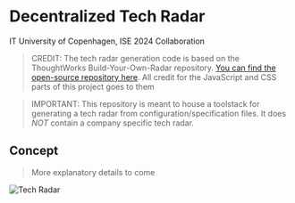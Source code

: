 # Decentralized Tech Radar

IT University of Copenhagen, ISE 2024 Collaboration

> CREDIT: The tech radar generation code is based on the ThoughtWorks Build-Your-Own-Radar repository. [You can find the open-source repository here](https://github.com/thoughtworks/build-your-own-radar?tab=AGPL-3.0-1-ov-file#readme). All credit for the JavaScript and CSS parts of this project goes to them

> IMPORTANT: This repository is meant to house a toolstack for generating a tech radar from configuration/specification files. It does _NOT_ contain a company specific tech radar.

## Concept

> More explanatory details to come

![Tech Radar](decentralized_tech_radar_idea.svg)